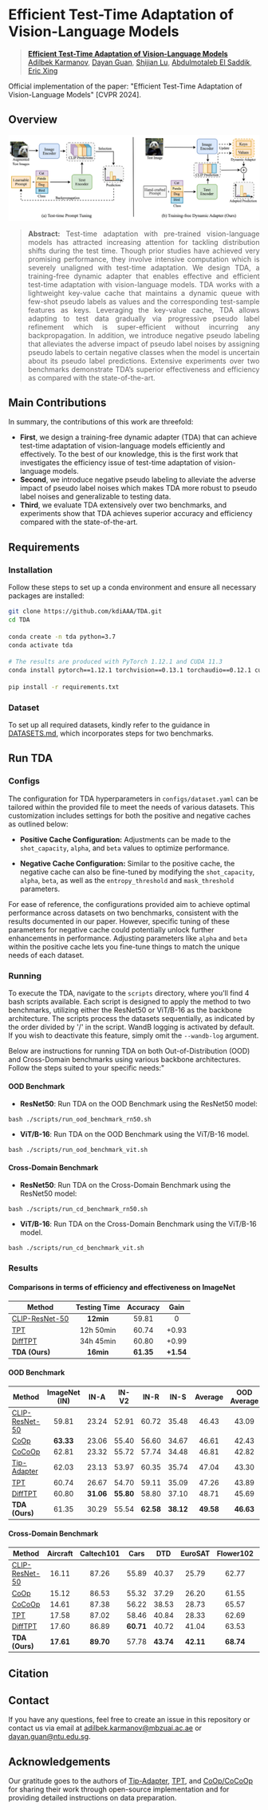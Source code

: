 # Efficient Test-Time Adaptation of Vision-Language Models
> [**Efficient Test-Time Adaptation of Vision-Language Models**]()<br>
> [Adilbek Karmanov](https://scholar.google.com/citations?user=R7GNWu0AAAAJ&hl=en), [Dayan Guan](https://dayan-guan.github.io/), [Shijian Lu](https://scholar.google.com/citations?hl=en&user=uYmK-A0AAAAJ&view=en), [Abdulmotaleb El Saddik](https://scholar.google.ca/citations?user=VcOjgngAAAAJ&hl=en), [Eric Xing](https://scholar.google.com/citations?user=5pKTRxEAAAAJ&hl=en)

Official implementation of the paper: "Efficient Test-Time Adaptation of Vision-Language Models" [CVPR 2024].

## Overview
![abstract figure](docs/main_figure.png)
> **<p align="justify"> Abstract:** Test-time adaptation with pre-trained vision-language models has attracted increasing attention for tackling distribution shifts during the test time. Though prior studies have achieved very promising performance, they involve intensive computation which is severely unaligned with test-time adaptation. We design TDA, a training-free dynamic adapter that enables effective and efficient test-time adaptation with vision-language models. TDA works with a lightweight key-value cache that maintains a dynamic queue with few-shot pseudo labels as values and the corresponding test-sample features as keys. Leveraging the key-value cache, TDA allows adapting to test data gradually via progressive pseudo label refinement which is super-efficient without incurring any backpropagation. In addition, we introduce negative pseudo labeling that alleviates the adverse impact of pseudo label noises by assigning pseudo labels to certain negative classes when the model is uncertain about its pseudo label predictions. Extensive experiments over two benchmarks demonstrate TDA’s superior effectiveness and efficiency as compared with the state-of-the-art.

## Main Contributions
In summary, the contributions of this work are threefold: </br>

* **First**, we design a training-free dynamic adapter (TDA) that can achieve test-time adaptation of vision-language models efficiently and effectively. To the best of our knowledge, this is the first work that investigates the efficiency issue of test-time adaptation of vision-language models. </br>
* **Second**, we introduce negative pseudo labeling to alleviate the adverse impact of pseudo label noises which makes TDA more robust to pseudo label noises and generalizable to testing data. </br>
* **Third**, we evaluate TDA extensively over two benchmarks, and experiments show that TDA achieves superior accuracy and efficiency compared with the state-of-the-art. </br>

## Requirements 
### Installation
Follow these steps to set up a conda environment and ensure all necessary packages are installed:

```bash
git clone https://github.com/kdiAAA/TDA.git
cd TDA

conda create -n tda python=3.7
conda activate tda

# The results are produced with PyTorch 1.12.1 and CUDA 11.3
conda install pytorch==1.12.1 torchvision==0.13.1 torchaudio==0.12.1 cudatoolkit=11.3 -c pytorch

pip install -r requirements.txt
```

### Dataset
To set up all required datasets, kindly refer to the guidance in [DATASETS.md](docs/DATASETS.md), which incorporates steps for two benchmarks.

## Run TDA
### Configs
The configuration for TDA hyperparameters in `configs/dataset.yaml` can be tailored within the provided file to meet the needs of various datasets. This customization includes settings for both the positive and negative caches as outlined below:
* **Positive Cache Configuration:** Adjustments can be made to the `shot_capacity`, `alpha`, and `beta` values to optimize performance.

* **Negative Cache Configuration:** Similar to the positive cache, the negative cache can also be fine-tuned by modifying the `shot_capacity`, `alpha`, `beta`, as well as the `entropy_threshold` and `mask_threshold` parameters.

For ease of reference, the configurations provided aim to achieve optimal performance across datasets on two benchmarks, consistent with the results documented in our paper. However, specific tuning of these parameters for negative cache could potentially unlock further enhancements in performance. Adjusting parameters like `alpha` and `beta` within the positive cache lets you fine-tune things to match the unique needs of each dataset.

### Running
To execute the TDA, navigate to the `scripts` directory, where you'll find 4 bash scripts available. Each script is designed to apply the method to two benchmarks, utilizing either the ResNet50 or ViT/B-16 as the backbone architecture. The scripts process the datasets sequentially, as indicated by the order divided by '/' in the script. WandB logging is activated by default. If you wish to deactivate this feature, simply omit the `--wandb-log` argument. 

Below are instructions for running TDA on both Out-of-Distribution (OOD) and Cross-Domain benchmarks using various backbone architectures. Follow the steps suited to your specific needs:"

#### OOD Benchmark
* **ResNet50**: Run TDA on the OOD Benchmark using the ResNet50 model:
```
bash ./scripts/run_ood_benchmark_rn50.sh 
```
* **ViT/B-16**: Run TDA on the OOD Benchmark using the ViT/B-16 model.
```
bash ./scripts/run_ood_benchmark_vit.sh 
```

#### Cross-Domain Benchmark
* **ResNet50**: Run TDA on the Cross-Domain Benchmark using the ResNet50 model:
```
bash ./scripts/run_cd_benchmark_rn50.sh 
```
* **ViT/B-16**: Run TDA on the Cross-Domain Benchmark using the ViT/B-16 model.
```
bash ./scripts/run_cd_benchmark_vit.sh 
```


### Results
#### Comparisons in terms of efficiency and effectiveness on ImageNet
| Method          | Testing Time | Accuracy | Gain   |
|-----------------|:------------:|:--------:|:------:|
| [CLIP-ResNet-50](https://arxiv.org/abs/2103.00020)  | **12min**    | 59.81    | 0      |
| [TPT](https://arxiv.org/abs/2209.07511)            | 12h 50min    | 60.74    | +0.93  |
| [DiffTPT](https://arxiv.org/abs/2308.06038)         | 34h 45min    | 60.80    | +0.99  |
| **TDA (Ours)**  | **16min**    | **61.35**|**+1.54**|

#### OOD Benchmark
| Method            | ImageNet (IN)| IN-A | IN-V2 | IN-R | IN-S | Average | OOD Average |
|-------------------|:--------:|:----------:|:-----------:|:----------:|:----------:|:-------:|:-----------:|
| [CLIP-ResNet-50](https://arxiv.org/abs/2103.00020)    | 59.81    | 23.24      | 52.91       | 60.72      | 35.48      | 46.43   | 43.09       |
| [CoOp](https://arxiv.org/abs/2109.01134)              | **63.33**| 23.06      | 55.40       | 56.60      | 34.67      | 46.61   | 42.43       |
| [CoCoOp](https://arxiv.org/abs/2203.05557)            | 62.81    | 23.32      | 55.72       | 57.74      | 34.48      | 46.81   | 42.82       |
| [Tip-Adapter](https://arxiv.org/abs/2111.03930)       | 62.03    | 23.13      | 53.97       | 60.35      | 35.74      | 47.04   | 43.30       |
| [TPT](https://arxiv.org/abs/2209.07511)               | 60.74    | 26.67      | 54.70       | 59.11      | 35.09      | 47.26   | 43.89       |
| [DiffTPT](https://arxiv.org/abs/2308.06038)            | 60.80    | **31.06**  | **55.80**   | 58.80      | 37.10      | 48.71   | 45.69       |
| **TDA (Ours)**    | 61.35    | 30.29      | 55.54       | **62.58**  | **38.12**  | **49.58** | **46.63**  |

#### Cross-Domain Benchmark
| Method           | Aircraft | Caltech101 | Cars  | DTD   | EuroSAT | Flower102 | Food101 | Pets  | SUN397 | UCF101 | Average |
|-----------------------|:-------:|:----------:|:-----:|:-----:|:-------:|:---------:|:-------:|:-----:|:------:|:------:|:-------:|
| [CLIP-ResNet-50](https://arxiv.org/abs/2103.00020)        | 16.11    | 87.26      | 55.89 | 40.37 | 25.79   | 62.77     | 74.82   | 82.97 | 60.85  | 59.48  | 56.63   |
| [CoOp](https://arxiv.org/abs/2109.01134)                  | 15.12    | 86.53      | 55.32 | 37.29 | 26.20   | 61.55     | 75.59   | 87.00 | 58.15  | 59.05  | 56.18   |
| [CoCoOp](https://arxiv.org/abs/2203.05557)                | 14.61    | 87.38      | 56.22 | 38.53 | 28.73   | 65.57     | 76.20   | **88.39** | 59.61  | 57.10  | 57.23   |
| [TPT](https://arxiv.org/abs/2209.07511)                   | 17.58    | 87.02      | 58.46 | 40.84 | 28.33   | 62.69     | 74.88   | 84.49 | 61.46  | 60.82  | 57.66   |
| [DiffTPT](https://arxiv.org/abs/2308.06038)               | 17.60    | 86.89      | **60.71** | 40.72 | 41.04   | 63.53     | **79.21**   | 83.40 | **62.72**  | 62.67  | 59.85   |
| **TDA (Ours)**                                            | **17.61**| **89.70**  | 57.78 | **43.74** | **42.11** | **68.74** | 77.75   | 86.18 | 62.53  | **64.18** | **61.03**  | 


## Citation

## Contact
If you have any questions, feel free to create an issue in this repository or contact us via email at adilbek.karmanov@mbzuai.ac.ae or dayan.guan@ntu.edu.sg.

## Acknowledgements
Our gratitude goes to the authors of [Tip-Adapter](https://github.com/gaopengcuhk/Tip-Adapter), [TPT](https://github.com/azshue/TPT), and [CoOp/CoCoOp](https://github.com/KaiyangZhou/CoOp) for sharing their work through open-source implementation and for providing detailed instructions on data preparation.
